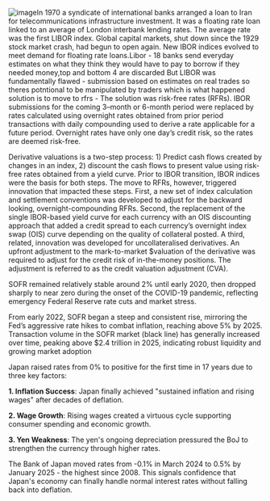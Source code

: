 ![image](https://github.com/user-attachments/assets/0ae36276-9911-45c8-90cb-8cc3a9b7f9b3)In 1970 a syndicate of international banks arranged a loan to Iran for telecommunications infrastructure investment. It was a floating rate loan linked to an average of London interbank lending rates. The average rate was the first LIBOR index. Global capital markets, shut down since the 1929 stock market crash, had begun to open again. New IBOR indices evolved to meet demand for floating rate loans.Libor - 18 banks send everyday estimates on what they think they would have to pay to borrow if they needed money,top and bottom 4 are discarded But LIBOR was fundamentally flawed - submission based on estimates on real trades so theres potntional to be manipulated by traders which is what happened
solution is to move to rfrs -
The solution was risk-free rates (RFRs). IBOR submissions for the coming 3–month or 6-month period were replaced by rates calculated using overnight rates obtained from prior period transactions with daily compounding used to derive a rate applicable for a future period. Overnight rates have only one day’s credit risk, so the rates are deemed risk-free.

Derivative valuations is a two-step process: 1) Predict cash flows created by changes in an index, 2) discount the cash flows to present value using risk-free rates obtained from a yield curve. Prior to IBOR transition, IBOR indices were the basis for both steps. The move to RFRs, however, triggered innovation that impacted these steps. First, a new set of index calculation and settlement conventions was developed to adjust for the backward looking, overnight-compounding RFRs. Second, the replacement of the single IBOR-based yield curve for each currency with an OIS discounting approach that added a credit spread to each currency’s overnight index swap (OIS) curve depending on the quality of collateral posted. A third, related, innovation was developed for uncollateralised derivatives. An upfront adjustment to the mark-to-market $valuation of the derivative was required to adjust for the credit risk of in-the-money positions. The adjustment is referred to as the credit valuation adjustment (CVA).


SOFR remained relatively stable around 2% until early 2020, then dropped sharply to near zero during the onset of the COVID-19 pandemic, reflecting emergency Federal Reserve rate cuts and market stress.

From early 2022, SOFR began a steep and consistent rise, mirroring the Fed’s aggressive rate hikes to combat inflation, reaching above 5% by 2025.
Transaction volume in the SOFR market (black line) has generally increased over time, peaking above $2.4 trillion in 2025, indicating robust liquidity and growing market adoption

Japan raised rates from 0% to positive for the first time in 17 years due to three key factors:

**1. Inflation Success**: Japan finally achieved "sustained inflation and rising wages" after decades of deflation.

**2. Wage Growth**: Rising wages created a virtuous cycle supporting consumer spending and economic growth.

**3. Yen Weakness**: The yen's ongoing depreciation pressured the BoJ to strengthen the currency through higher rates.

The Bank of Japan moved rates from -0.1% in March 2024 to 0.5% by January 2025 - the highest since 2008. This signals confidence that Japan's economy can finally handle normal interest rates without falling back into deflation.
